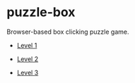 # puzzle-box

Browser-based box clicking puzzle game.

- [Level 1](http://htmlpreview.github.io/?https://github.com/stevekm/puzzle-box/blob/master/level1.html)

- [Level 2](http://htmlpreview.github.io/?https://github.com/stevekm/puzzle-box/blob/master/level2.html)

- [Level 3](http://htmlpreview.github.io/?https://github.com/stevekm/puzzle-box/blob/master/level3.html)
